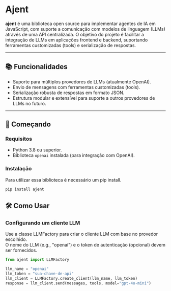 # Ajent

**ajent** é uma biblioteca open source para implementar agentes de IA em JavaScript, com suporte a comunicação com modelos de linguagem (LLMs) através de uma API centralizada. O objetivo do projeto é facilitar a integração de LLMs em aplicações frontend e backend, suportando ferramentas customizadas (tools) e serialização de respostas.

---

## 📚 Funcionalidades

- Suporte para múltiplos provedores de LLMs (atualmente OpenAI).
- Envio de mensagens com ferramentas customizadas (tools).
- Serialização robusta de respostas em formato JSON.
- Estrutura modular e extensível para suporte a outros provedores de LLMs no futuro.

---

## 🚀 Começando

### Requisitos

- Python 3.8 ou superior.
- Biblioteca `openai` instalada (para integração com OpenAI).

### Instalação

Para utilizar essa biblioteca é necessário um pip install.
```bash
pip install ajent
```

## 🛠️ Como Usar
### Configurando um cliente LLM  
Use a classe LLMFactory para criar o cliente LLM com base no provedor escolhido.   
O nome do LLM (e.g., "openai") e o token de autenticação (opcional) devem ser fornecidos.

``` python
from ajent import LLMFactory

llm_name = "openai"
llm_token = "sua-chave-de-api"
llm_client = LLMFactory.create_client(llm_name, llm_token)
response = llm_client.send(messages, tools, model="gpt-4o-mini")
```